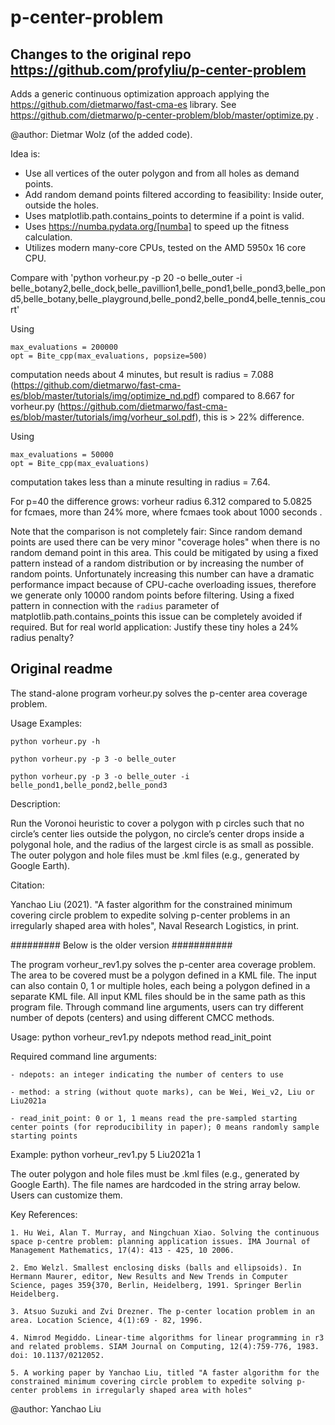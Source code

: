 # p-center-problem

## Changes to the original repo https://github.com/profyliu/p-center-problem 

Adds a generic continuous optimization approach applying the https://github.com/dietmarwo/fast-cma-es library.
See https://github.com/dietmarwo/p-center-problem/blob/master/optimize.py .

@author: Dietmar Wolz (of the added code). 

Idea is:

 - Use all vertices of the outer polygon and from all holes as demand points.
 - Add random demand points filtered according to feasibility: Inside outer, outside the holes. 
 - Uses matplotlib.path.contains_points to determine if a point is valid.
 - Uses https://numba.pydata.org/[numba] to speed up the fitness calculation. 
 - Utilizes modern many-core CPUs, tested on the AMD 5950x 16 core CPU. 

Compare with 'python vorheur.py -p 20 -o belle_outer -i belle_botany2,belle_dock,belle_pavillion1,belle_pond1,belle_pond3,belle_pond5,belle_botany,belle_playground,belle_pond2,belle_pond4,belle_tennis_court'
 
Using
 
    max_evaluations = 200000
    opt = Bite_cpp(max_evaluations, popsize=500)
 
computation needs about 4 minutes, but result is radius = 7.088 (https://github.com/dietmarwo/fast-cma-es/blob/master/tutorials/img/optimize_nd.pdf)
compared to 8.667 for vorheur.py (https://github.com/dietmarwo/fast-cma-es/blob/master/tutorials/img/vorheur_sol.pdf), this is > 22% difference. 

Using     

    max_evaluations = 50000
    opt = Bite_cpp(max_evaluations)

computation takes less than a minute resulting in radius = 7.64.

For p=40 the difference grows: vorheur radius 6.312 compared to 5.0825 for fcmaes, more than 24% more, where fcmaes took about 1000 seconds .

Note that the comparison is not completely fair: Since random demand points are used there can be very minor "coverage holes" when there
is no random demand point in this area. This could be mitigated by using a fixed pattern instead of a random distribution or by increasing the
number of random points. Unfortunately increasing this number can have a dramatic performance impact because of CPU-cache overloading issues, 
therefore we generate only 10000 random points before filtering. 
Using a fixed pattern in connection with the `radius` parameter of matplotlib.path.contains_points this issue can be completely avoided if required. 
But for real world application: Justify these tiny holes a 24% radius penalty? 

## Original readme

The stand-alone program vorheur.py solves the p-center area coverage problem. 

Usage Examples:

    python vorheur.py -h
    
    python vorheur.py -p 3 -o belle_outer
    
    python vorheur.py -p 3 -o belle_outer -i belle_pond1,belle_pond2,belle_pond3
    
Description: 

Run the Voronoi heuristic to cover a polygon with p circles such that no circle’s center lies outside the polygon, no circle’s center drops inside a polygonal hole, and the radius of the largest circle is as small as possible.
The outer polygon and hole files must be .kml files (e.g., generated by Google Earth). 

Citation: 

Yanchao Liu (2021). "A faster algorithm for the constrained minimum covering circle problem to expedite solving p-center problems in an irregularly shaped area with holes", Naval Research Logistics, in print. 




######### Below is the older version ###########

The program vorheur_rev1.py solves the p-center area coverage problem. The area to be covered must be a polygon defined in a KML file. The input can 
also contain 0, 1 or multiple holes, each being a polygon defined in a separate KML file. 
All input KML files should be in the same path as this program file. 
Through command line arguments, users can try different number of depots (centers) and using different CMCC methods. 

Usage: python vorheur_rev1.py ndepots method read_init_point

Required command line arguments: 

    - ndepots: an integer indicating the number of centers to use
    
    - method: a string (without quote marks), can be Wei, Wei_v2, Liu or Liu2021a
    
    - read_init_point: 0 or 1, 1 means read the pre-sampled starting center points (for reproducibility in paper); 0 means randomly sample starting points
    
Example: python vorheur_rev1.py 5 Liu2021a 1

The outer polygon and hole files must be .kml files (e.g., generated by Google Earth). 
The file names are hardcoded in the string array below. Users can customize them.

Key References: 

    1. Hu Wei, Alan T. Murray, and Ningchuan Xiao. Solving the continuous space p-centre problem: planning application issues. IMA Journal of Management Mathematics, 17(4): 413 - 425, 10 2006.
    
    2. Emo Welzl. Smallest enclosing disks (balls and ellipsoids). In Hermann Maurer, editor, New Results and New Trends in Computer Science, pages 359{370, Berlin, Heidelberg, 1991. Springer Berlin Heidelberg.
    
    3. Atsuo Suzuki and Zvi Drezner. The p-center location problem in an area. Location Science, 4(1):69 - 82, 1996.
    
    4. Nimrod Megiddo. Linear-time algorithms for linear programming in r3 and related problems. SIAM Journal on Computing, 12(4):759-776, 1983. doi: 10.1137/0212052.                                                                                           
    
    5. A working paper by Yanchao Liu, titled "A faster algorithm for the constrained minimum covering circle problem to expedite solving p-center problems in irregularly shaped area with holes"

@author: Yanchao Liu
